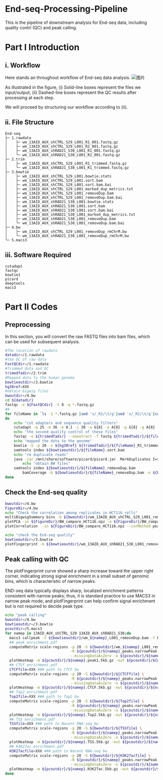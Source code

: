 # End-seq-Processing-Pipeline
This is the pipeline of downstream analysis for End-seq data, including quality contrl (QC) and peak calling.
# Part I Introduction
## i. Workflow
Here stands an throughout workflow of End-seq data analysis.
![图片](https://github.com/user-attachments/assets/02d8de2f-e907-4273-8fe5-68f4d5783ab5)

As illustrated in the figure,
(i) Solid-line boxes represent the files we input/output;
(ii) Dashed-line boxes represent the QC results after processing at each step.

We will proceed by structuring our workflow according to (ii).

## ii. File Structure
```
End-seq
├─ 1.rawdata
│    ├─ wm_13AID_AUX_shCTRL_S29_L001_R1_001.fastq.gz
│    ├─ wm_13AID_AUX_shCTRL_S29_L001_R2_001.fastq.gz
│    ├─ wm_13AID_AUX_shRAD21_S30_L001_R1_001.fastq.gz
│    └─ wm_13AID_AUX_shRAD21_S30_L001_R2_001.fastq.gz
├─ 2.trim
│    ├─ wm_13AID_AUX_shCTRL_S29_L001_R1_trimmed.fastq.gz
│    └─ wm_13AID_AUX_shRAD21_S30_L001_R1_trimmed.fastq.gz
├─ 3.bowtie 
│    ├─ wm_13AID_AUX_shCTRL_S29_L001.bowtie.stats
│    ├─ wm_13AID_AUX_shCTRL_S29_L001.sort.bam
│    ├─ wm_13AID_AUX_shCTRL_S29_L001.sort.bam.bai
│    ├─ wm_13AID_AUX_shCTRL_S29_L001_marked_dup_metrics.txt
│    ├─ wm_13AID_AUX_shCTRL_S29_L001_removeDup.bam
│    ├─ wm_13AID_AUX_shCTRL_S29_L001_removeDup.bam.bai
│    ├─ wm_13AID_AUX_shRAD21_S30_L001.bowtie.stats
│    ├─ wm_13AID_AUX_shRAD21_S30_L001.sort.bam
│    ├─ wm_13AID_AUX_shRAD21_S30_L001.sort.bam.bai
│    ├─ wm_13AID_AUX_shRAD21_S30_L001_marked_dup_metrics.txt
│    ├─ wm_13AID_AUX_shRAD21_S30_L001_removeDup.bam
│    └─ wm_13AID_AUX_shRAD21_S30_L001_removeDup.bam.bai
├─ 4.bw
│    ├─ wm_13AID_AUX_shCTRL_S29_L001_removeDup_rmChrM.bw
│    └─ wm_13AID_AUX_shRAD21_S30_L001_removeDup_rmChrM.bw
└─ 5.macs3
```
## iii. Software Required
```
cutadapt
fastqc
bowtie1
picard
deeptools
macs3
```
# Part II Codes
## Preprocessing
In this section, you will convert the raw FASTQ files into bam files, which can be used for subsequent analysis.
```bash
#The location of rawdata
datadir=/1.rawdata
#the QC of raw data
FastQCdir=/1.rawdata
#Trimmed data and QC
trimedfadir=/2.trim
#Mapped data to the human genome
bowtieoutdir=/3.bowtie
hg38ref=XXX
#obtain bigwig files
bwoutdir=/4.bw
cd ${datadir}
fastqc -o ${FastQCdir} -t 8 -q *.fastq.gz
##
for fileName in `ls -1 *.fastq.gz |sed 's/_R1/\t/g'|sed 's/_R2/\t/g'|cut -f 1|sort|uniq`;
do
	echo "cut adapters and sequence quality filters"
	cutadapt -q 25 -m 36 -e 0.1 -j 30 -a G{8} -a A{8} -g G{8} -g A{8} -a file:illumina_adapter.fa --times 13 -o ${trimedfadir}/${fileName}_R1_trimmed.fastq.gz ${datadir}/${fileName}_R1_001.fastq.gz
	echo "the second quality control of these files"
	fastqc -o ${trimedfadir} --noextract -f fastq ${trimedfadir}/${fileName}_R1_trimmed.fastq.gz
	echo "mapped the data to the genome"
	bowtie -S -p 20 -x ${hg38ref} ${trimedfadir}/${fileName}_R1_trimmed.fastq.gz --best --strata --all -m 1 -n 3 -l 50  2> ${bowtieoutdir}/${fileName}.bowtie.stats  | samtools view -q 255 -bS - | samtools sort - -o ${bowtieoutdir}/${fileName}.sort.bam
	samtools index ${bowtieoutdir}/${fileName}.sort.bam
	echo "rm duplicate reads"
	java -jar /mnt/share/software/picard/picard.jar  MarkDuplicates I=${bowtieoutdir}/${fileName}.sort.bam O=${bowtieoutdir}/${fileName}_removeDup.bam M=${bowtieoutdir}/${fileName}_marked_dup_metrics.txt REMOVE_DUPLICATES=true
        echo "obtain BW files"
	samtools index ${bowtieoutdir}/${fileName}_removeDup.bam
        bamCoverage -b ${bowtieoutdir}/${fileName}_removeDup.bam -o ${bowtieoutdir}/${fileName}_removeDup_rmChrM.bw  --ignoreForNormalization chrM -p 10 --binSize 1 --ignoreDuplicates --normalizeUsing CPM
done
```
## Check the End-seq quality
```bash
bwoutdir=/4.bw
FigureDir=/4.bw
echo "Check the correlation among replicates in HCT116 cells"
multiBigwigSummary bins -b ${bwoutdir}/wm_13AID_AUX_shCTRL_S29_L001_removeDup_rmChrM.bw ${bwoutdir}/wm_13AID_AUX_shRAD21_S30_L001_removeDup_rmChrM.bw --labels AUD_shCTRL AUD_shRAD21 -out ${FigureDir}/BW_compare_HCT116.npz -p 30
plotPCA -in ${FigureDir}/BW_compare_HCT116.npz -o ${FigureDir}/BW_compare_HCT116_PCA.pdf
plotCorrelation  -in ${FigureDir}/BW_compare_HCT116.npz --corMethod pearson --skipZeros -o ${FigureDir}/BW_compare_HCT116_cor.pdf --whatToPlot heatmap --colorMap RdYlBu --plotNumbers

echo "check the End-seq quality"
bowtieoutdir=/3.bowtie
plotFingerprint -b ${bowtieoutdir}/wm_13AID_AUX_shRAD21_S30_L001_removeDup.bam ${bowtieoutdir}/wm_13AID_AUX_shCTRL_S29_L001_removeDup.bam --labels AUD_shCTRL AUD_shRAD21 --skipZeros --plotFile ${FigureDir}/fingerprints.png
```
## Peak calling with QC
The plotFingerprint curve showed a sharp increase toward the upper right corner, indicating strong signal enrichment in a small subset of genomic bins, which is characteristic of narrow peaks. 

END-seq data typically displays sharp, localized enrichment patterns consistent with narrow peaks; thus, it is standard practice to use MACS3 in narrow peak mode, and plotFingerprint can help confirm signal enrichment but is not required to decide peak type.
```bash
echo "peak calling"
bwoutdir=/4.bw
bowtieoutdir=/3.bowtie
pcoutdir=/5.macs3
for namep in 13AID_AUX_shCTRL_S29 13AID_AUX_shRAD21_S30;do
  macs3 callpeak -t ${bowtieoutdir}/wm_${namep}_L001_removeDup.bam -f BAM -g hs --outdir ${pcoutdir} -n ${namep} --nomodel --nolambda --llocal 100000 --keep-dup all -q 0.01 2> >(tee -a ${pcoutdir}/${namep}.macs1.stats >&2) 1> ${pcoutdir}/${namep}.macs1.stdout
  ## peak_enrichment.pdf
  computeMatrix scale-regions -p 20 -S ${bwoutdir}/wm_${namep}_L001_removeDup_rmChrM.bw \
                              -R ${pcoutdir}/${namep}_peaks.narrowPeak -a 5000 -b 5000 --regionBodyLength 0 \
                              --missingDataAsZero -o ${pcoutdir}/${namep}.peak1.5kb.gz
  plotHeatmap -m ${pcoutdir}/${namep}.peak1.5kb.gz -out ${pcoutdir}/${namep}.peak1.5kb.pdf --colorMap viridis --missingDataColor white --heatmapHeight 12 --heatmapWidth 4
  ## CTCF_enrichment.pdf
  CTCFfile=XXX ### path to CTCF bw
  computeMatrix scale-regions -p 20 -S ${bwoutdir}/${CTCFfile} \
                              -R ${pcoutdir}/${namep}_peaks.narrowPeak -a 5000 -b 5000 --regionBodyLength 0 \
                              --missingDataAsZero -o ${pcoutdir}/${namep}.CTCF.5kb.gz
  plotHeatmap -m ${pcoutdir}/${namep}.CTCF.5kb.gz -out ${pcoutdir}/${namep}.CTCF.5kb.pdf --colorMap viridis --missingDataColor white --heatmapHeight 12 --heatmapWidth 4
  ## Top2_enrichment.pdf
  Top2file=XXX ### path to Top2 bw
  computeMatrix scale-regions -p 20 -S ${bwoutdir}/${Top2file} \
                              -R ${pcoutdir}/${namep}_peaks.narrowPeak -a 5000 -b 5000 --regionBodyLength 0 \
                              --missingDataAsZero -o ${pcoutdir}/${namep}.Top2.5kb.gz
  plotHeatmap -m ${pcoutdir}/${namep}.Top2.5kb.gz -out ${pcoutdir}/${namep}.Top2.5kb.pdf --colorMap viridis --missingDataColor white --heatmapHeight 12 --heatmapWidth 4
  ## TSS_enrichment.pdf
  TSSfile=XXX ### path to Nacent RNA-seq bw
  computeMatrix scale-regions -p 20 -S ${bwoutdir}/${TSSfile} \
                              -R ${pcoutdir}/${namep}_peaks.narrowPeak -a 5000 -b 5000 --regionBodyLength 0 \
                              --missingDataAsZero -o ${pcoutdir}/${namep}.TSS.5kb.gz
  plotHeatmap -m ${pcoutdir}/${namep}.TSS.5kb.gz -out ${pcoutdir}/${namep}.TSS.5kb.pdf --colorMap viridis --missingDataColor white --heatmapHeight 12 --heatmapWidth 4
  ## H3K27ac_enrichment.pdf
  H3K27acfile=XXX ### path to Nacent RNA-seq bw
  computeMatrix scale-regions -p 20 -S ${bwoutdir}/${H3K27acfile} \
                              -R ${pcoutdir}/${namep}_peaks.narrowPeak -a 5000 -b 5000 --regionBodyLength 0 \
                              --missingDataAsZero -o ${pcoutdir}/${namep}.H3K27ac.5kb.gz
  plotHeatmap -m ${pcoutdir}/${namep}.H3K27ac.5kb.gz -out ${pcoutdir}/${namep}.H3K27ac.5kb.pdf --colorMap viridis --missingDataColor white --heatmapHeight 12 --heatmapWidth 4
done
```
















